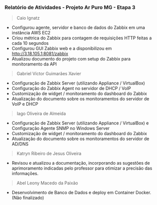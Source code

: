 ### Relatório de Atividades - Projeto Ar Puro MG - Etapa 3

> Caio Ignatz

- Configurou agente, servidor e banco de dados do Zabbix em uma instância AWS EC2
- Criou métrica do Zabbix para contagem de requisições HTTP feitas a cada 10 segundos
- Configurou GUI Zabbix web e a disponibilizou em http://3.18.105.1:8081/zabbix
- Atualizou documento do projeto com setup do Zabbix para monitoramento da API

> Gabriel Víctor Guimarães Xavier

- Configuração de Zabbix Server (utilizando Appliance / VirtualBox)
- Configuração do Zabbix Agent no servidor de DHCP / VoIP
- Customização de widget / monitoramento do dashboard do Zabbix
- Atualização do documento sobre os monitoramentos do servidor de VoIP e DHCP

> Iago Oliveira de Almeida

- Configuração de Zabbix Server (utilizando Appliance / VirtualBox) e Configuração Agente SNMP no Windows Server
- Customização de widget / monitoramento do dashboard do Zabbix
- Atualização do documento sobre os monitoramentos do servidor de AD/DNS

> Katryn Ribeiro de Jesus Oliveira

- Revisou e atualizou a documentação, incorporando as sugestões de aprimoramento indicadas pelo professor para 
otimizar a precisão das informações.

> Abel Leony Macedo da Paixão

- Desenvolvimento de Banco de Dados e deploy em Container Docker. (Não finalizado)
